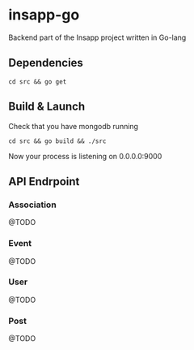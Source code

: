 # insapp-go
Backend part of the Insapp project written in Go-lang

## Dependencies
```
cd src && go get
```

## Build & Launch

Check that you have mongodb running

```
cd src && go build && ./src
```

Now your process is listening on 0.0.0.0:9000


## API Endrpoint

### Association

@TODO

### Event

@TODO

### User

@TODO

### Post

@TODO
